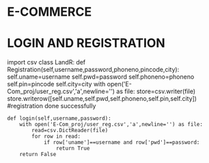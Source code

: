 # E-COMMERCE
# LOGIN AND REGISTRATION 
import csv
class LandR:
    def Registration(self,username,password,phoneno,pincode,city):
        self.uname=username
        self.pwd=password
        self.phoneno=phoneno
        self.pin=pincode
        self.city=city
        with open('E-Com_proj/user_reg.csv','a',newline='') as file:
            store=csv.writer(file)
            store.writerow([self.uname,self.pwd,self.phoneno,self.pin,self.city])
            #registration done successfully

    def login(self,username,password):
        with open('E-Com_proj/user_reg.csv','a',newline='') as file:
            read=csv.DictReader(file)
            for row in read:
                if row['uname']==username and row['pwd']==password:
                    return True
        return False

